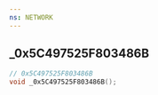 ```yaml
---
ns: NETWORK
---
```

## _0x5C497525F803486B

```c
// 0x5C497525F803486B
void _0x5C497525F803486B();
```

